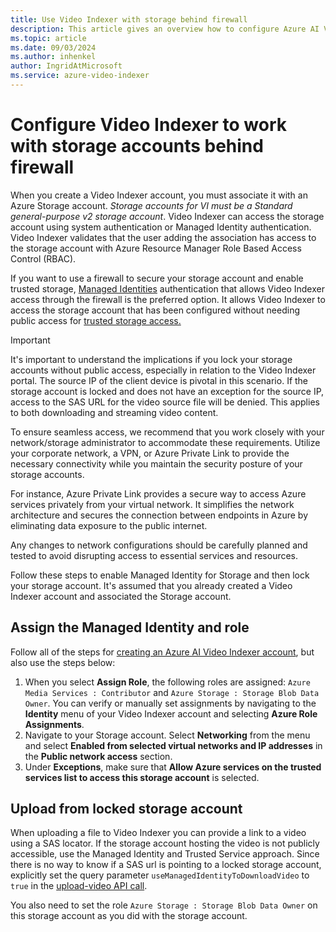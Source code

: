 ```yaml
---
title: Use Video Indexer with storage behind firewall
description: This article gives an overview how to configure Azure AI Video Indexer to use storage behind firewall.
ms.topic: article
ms.date: 09/03/2024
ms.author: inhenkel
author: IngridAtMicrosoft
ms.service: azure-video-indexer
---
```


# Configure Video Indexer to work with storage accounts behind firewall

When you create a Video Indexer account, you must associate it with an Azure Storage account. *Storage accounts for VI must be a Standard general-purpose v2 storage account*. Video Indexer can access the storage account using system authentication or Managed Identity authentication. Video Indexer validates that the user adding the association has access to the storage account with Azure Resource Manager Role Based Access Control (RBAC).

If you want to use a firewall to secure your storage account and enable trusted storage, [Managed Identities](/azure/media-services/latest/concept-managed-identities) authentication that allows Video Indexer access through the firewall is the preferred option. It allows Video Indexer to access the storage account that has been configured without needing public access for [trusted storage access.](/azure/storage/common/storage-network-security?tabs=azure-portal#grant-access-to-trusted-azure-services)

> [!IMPORTANT]
> It's important to understand the implications if you lock your storage accounts without public access, especially in relation to the Video Indexer portal. The source IP of the client device is pivotal in this scenario. If the storage account is locked and does not have an exception for the source IP, access to the SAS URL for the video source file will be denied. This applies to both downloading and streaming video content.
>
> To ensure seamless access, we recommend that you work closely with your network/storage administrator to accommodate these requirements. Utilize your corporate network, a VPN, or Azure Private Link to provide the necessary connectivity while you maintain the security posture of your storage accounts.
>
> For instance, Azure Private Link provides a secure way to access Azure services privately from your virtual network. It simplifies the network architecture and secures the connection between endpoints in Azure by eliminating data exposure to the public internet.
>
> Any changes to network configurations should be carefully planned and tested to avoid disrupting access to essential services and resources.

Follow these steps to enable Managed Identity for Storage and then lock your storage account. It's assumed that you already created a Video Indexer account and associated the Storage account.

## Assign the Managed Identity and role

Follow all of the steps for [creating an Azure AI Video Indexer account](/azure/azure-video-indexer/create-account?tabs=portal), but also use the steps below:

1. When you select **Assign Role**, the following roles are assigned: `Azure Media Services : Contributor` and `Azure Storage : Storage Blob Data Owner`. You can verify or manually set assignments by navigating to the **Identity** menu of your Video Indexer account and selecting **Azure Role Assignments**.
1. Navigate to your Storage account. Select **Networking** from the menu and select **Enabled from selected virtual networks and IP addresses** in the **Public network access** section.
1. Under **Exceptions**, make sure that **Allow Azure services on the trusted services list to access this storage account** is selected.

## Upload from locked storage account

When uploading a file to Video Indexer you can provide a link to a video using a SAS locator. If the storage account hosting the video is not publicly accessible, use the Managed Identity and Trusted Service approach. Since there is no way to know if a SAS url is pointing to a locked storage account, explicitly set the query parameter `useManagedIdentityToDownloadVideo` to `true` in the [upload-video API call](https://api-portal.videoindexer.ai/api-details#api=Operations&operation=Upload-Video). 

You also need to set the role `Azure Storage : Storage Blob Data Owner` on this storage account as you did with the storage account.
